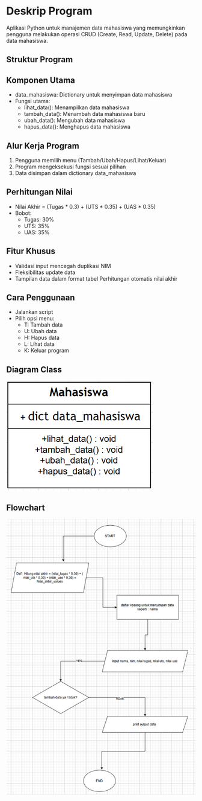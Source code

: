 # Deskrip Program
Aplikasi Python untuk manajemen data mahasiswa yang memungkinkan pengguna melakukan operasi CRUD (Create, Read, Update, Delete)
pada data mahasiswa.
## Struktur Program
## Komponen Utama
- data_mahasiswa: Dictionary untuk menyimpan data mahasiswa
- Fungsi utama:
  - lihat_data(): Menampilkan data mahasiswa
  - tambah_data(): Menambah data mahasiswa baru
  - ubah_data(): Mengubah data mahasiswa
  - hapus_data(): Menghapus data mahasiswa
## Alur Kerja Program
1. Pengguna memilih menu (Tambah/Ubah/Hapus/Lihat/Keluar)
2. Program mengeksekusi fungsi sesuai pilihan
3. Data disimpan dalam dictionary data_mahasiswa
## Perhitungan Nilai
- Nilai Akhir = (Tugas * 0.3) + (UTS * 0.35) + (UAS * 0.35)
- Bobot:
    - Tugas: 30%
    - UTS: 35%
    - UAS: 35%
## Fitur Khusus
- Validasi input mencegah duplikasi NIM
- Fleksibilitas update data
- Tampilan data dalam format tabel
Perhitungan otomatis nilai akhir
## Cara Penggunaan
- Jalankan script
- Pilih opsi menu:
    - T: Tambah data
    - U: Ubah data
    - H: Hapus data
    - L: Lihat data
    - K: Keluar program
## Diagram Class
![Diagramclass](diagramclass.png)
## Flowchart
![flowchart](flowchart.png)
